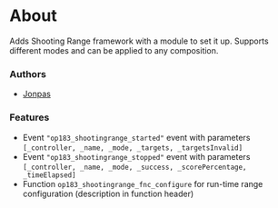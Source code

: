 # About

Adds Shooting Range framework with a module to set it up. Supports different modes and can be applied to any composition.

### Authors

- [Jonpas](http://github.com/jonpas)

### Features

- Event `"op183_shootingrange_started"` event with parameters `[_controller, _name, _mode, _targets, _targetsInvalid]`
- Event `"op183_shootingrange_stopped"` event with parameters `[_controller, _name, _mode, _success, _scorePercentage, _timeElapsed]`
- Function `op183_shootingrange_fnc_configure` for run-time range configuration (description in function header)
